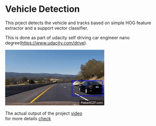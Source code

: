 # Vehicle Detection

This prject detects the vehicle and tracks based on simple HOG feature extractor and a support vector classifier.

This is done as part of udacity self driving car engineer nano degree(https://www.udacity.com/drive).

![vehicle_animation](Vehicle_Detection_and_Tracking.gif)
         
The actual output of the project  [video](https://www.youtube.com/watch?v=8u36mS0113o&feature=youtu.be)         
for more details [check](https://github.com/sumanth-nirmal/VehicleDetection/blob/master/writeup_report.md)

